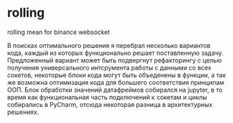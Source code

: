 # rolling
rolling mean for binance websocket


В поисках оптимального решения я перебрал несколько вариантов кода, каждый из которых функционально решает поставленную задачу. Предложенный вариант может быть подвергнут рефакторингу с целью получения универсального интсрумента работы с данными со всех сокетов, некоторые блоки кода могут быть объеденены в функции, а так же возможна оптимизация кода для большего соответствия принципам ООП.
Блок обработки значений датафреймов собирался на jupyter, в то время как функциональная часть подключений к сокетам и циклы собирались в PyCharm, отсюда некоторая разница в архитектурных решениях.
